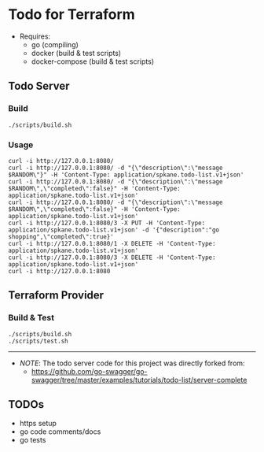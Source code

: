 # Todo for Terraform

* Requires:
  * go (compiling)
  * docker (build & test scripts)
  * docker-compose (build & test scripts)

## Todo Server

### Build
```
./scripts/build.sh
```

### Usage
```
curl -i http://127.0.0.1:8080/
curl -i http://127.0.0.1:8080/ -d "{\"description\":\"message $RANDOM\"}" -H 'Content-Type: application/spkane.todo-list.v1+json'
curl -i http://127.0.0.1:8080/ -d "{\"description\":\"message $RANDOM\",\"completed\":false}" -H 'Content-Type: application/spkane.todo-list.v1+json'
curl -i http://127.0.0.1:8080/ -d "{\"description\":\"message $RANDOM\",\"completed\":false}" -H 'Content-Type: application/spkane.todo-list.v1+json'
curl -i http://127.0.0.1:8080/3 -X PUT -H 'Content-Type: application/spkane.todo-list.v1+json' -d '{"description":"go shopping",\"completed\":true}'
curl -i http://127.0.0.1:8080/1 -X DELETE -H 'Content-Type: application/spkane.todo-list.v1+json'
curl -i http://127.0.0.1:8080/3 -X DELETE -H 'Content-Type: application/spkane.todo-list.v1+json'
curl -i http://127.0.0.1:8080
```

## Terraform Provider

### Build & Test
```
./scripts/build.sh
./scripts/test.sh
```

---

* *NOTE*: The todo server code for this project was directly forked from:
  * https://github.com/go-swagger/go-swagger/tree/master/examples/tutorials/todo-list/server-complete


## TODOs

* https setup
* go code comments/docs
* go tests
